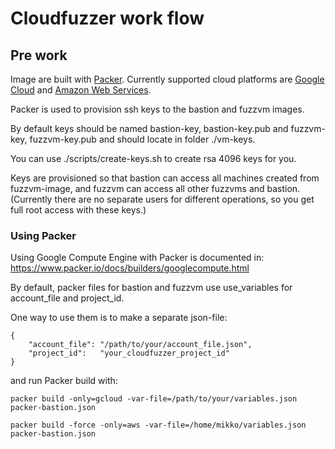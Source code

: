 # Cloudfuzzer work flow

## Pre work

Image are built with [Packer](https://www.packer.io/). Currently supported cloud platforms are [Google Cloud](https://cloud.google.com/) and [Amazon Web Services](https://aws.amazon.com/).

Packer is used to provision ssh keys to the bastion and fuzzvm images.

By default keys should be named bastion-key, bastion-key.pub and fuzzvm-key, fuzzvm-key.pub and should locate in folder ./vm-keys.

You can use ./scripts/create-keys.sh to create rsa 4096 keys for you.

Keys are provisioned so that bastion can access all machines created from fuzzvm-image, and fuzzvm can access all other fuzzvms and bastion.
(Currently there are no separate users for different operations, so you get full root access with these keys.)

### Using Packer

Using Google Compute Engine with Packer is documented in: https://www.packer.io/docs/builders/googlecompute.html

By default, packer files for bastion and fuzzvm use use_variables for account_file and project_id.

One way to use them is to make a separate json-file:
```
{
	"account_file":	"/path/to/your/account_file.json",
	"project_id":	"your_cloudfuzzer_project_id"
}
```

and run Packer build with:

```Google Cloud
packer build -only=gcloud -var-file=/path/to/your/variables.json packer-bastion.json
```

```AWS
packer build -force -only=aws -var-file=/home/mikko/variables.json packer-bastion.json
```

